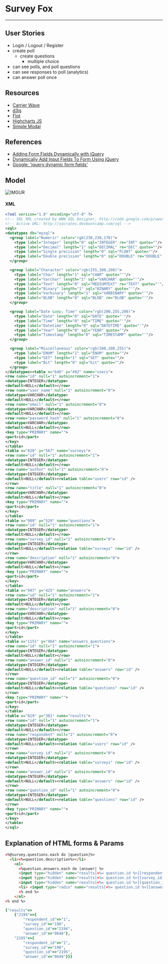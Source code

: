 # Survey Fox
-----------

## User Stories

- Login / Logout / Register
- create poll
  - create questions
    - multiple choice
- can see polls, and poll questions
- can see responses to poll (analytics)
- can answer poll once



## Resources

- [Carrier Wave](https://github.com/jnicklas/carrierwave)
- [d3js](http://d3js.org/)
- [Flot](http://www.flotcharts.org/)
- [Highcharts JS](http://www.highcharts.com/)
- [Simple Modal](http://www.ericmmartin.com/projects/simplemodal/)

## References

- [Adding Form Fields Dynamically with jQuery](http://www.mustbebuilt.co.uk/2012/07/27/adding-form-fields-dynamically-with-jquery/)
- [Dynamically Add Input Fields To Form Using jQuery](http://www.infotuts.com/dynamically-add-input-fields-to-form-jquery/)
- [Google: 'jquery dynamic form fields'](https://www.google.com/search?q=jquery+dynamic+form+fields&aq=f&oq=jquery+dynamic+form+fields&aqs=chrome.0.57j0l3j60l2.491j0&sourceid=chrome&ie=UTF-8)




## Model

![IMGUR](https://a248.e.akamai.net/camo.github.com/69f6e19ab0f51c9c8287f8c33fb1b7d7fc1e63b8/687474703a2f2f692e696d6775722e636f6d2f506c7a435844752e706e67)

#### XML

``` xml
<?xml version="1.0" encoding="utf-8" ?>
<!-- SQL XML created by WWW SQL Designer, http://code.google.com/p/wwwsqldesigner/ -->
<!-- Active URL: http://socrates.devbootcamp.com/sql -->
<sql>
<datatypes db="mysql">
  <group label="Numeric" color="rgb(238,238,170)">
    <type label="Integer" length="0" sql="INTEGER" re="INT" quote=""/>
    <type label="Decimal" length="1" sql="DECIMAL" re="DEC" quote=""/>
    <type label="Single precision" length="0" sql="FLOAT" quote=""/>
    <type label="Double precision" length="0" sql="DOUBLE" re="DOUBLE" quote=""/>
  </group>

  <group label="Character" color="rgb(255,200,200)">
    <type label="Char" length="1" sql="CHAR" quote="'"/>
    <type label="Varchar" length="1" sql="VARCHAR" quote="'"/>
    <type label="Text" length="0" sql="MEDIUMTEXT" re="TEXT" quote="'"/>
    <type label="Binary" length="1" sql="BINARY" quote="'"/>
    <type label="Varbinary" length="1" sql="VARBINARY" quote="'"/>
    <type label="BLOB" length="0" sql="BLOB" re="BLOB" quote="'"/>
  </group>

  <group label="Date &amp; Time" color="rgb(200,255,200)">
    <type label="Date" length="0" sql="DATE" quote="'"/>
    <type label="Time" length="0" sql="TIME" quote="'"/>
    <type label="Datetime" length="0" sql="DATETIME" quote="'"/>
    <type label="Year" length="0" sql="YEAR" quote=""/>
    <type label="Timestamp" length="0" sql="TIMESTAMP" quote="'"/>
  </group>

  <group label="Miscellaneous" color="rgb(200,200,255)">
    <type label="ENUM" length="1" sql="ENUM" quote=""/>
    <type label="SET" length="1" sql="SET" quote=""/>
    <type label="Bit" length="0" sql="bit" quote=""/>
  </group>
</datatypes><table x="646" y="492" name="users">
<row name="id" null="1" autoincrement="1">
<datatype>INTEGER</datatype>
<default>NULL</default></row>
<row name="user_name" null="1" autoincrement="0">
<datatype>VARCHAR</datatype>
<default>NULL</default></row>
<row name="email" null="1" autoincrement="0">
<datatype>VARCHAR</datatype>
<default>NULL</default></row>
<row name="password_hash" null="1" autoincrement="0">
<datatype>VARCHAR</datatype>
<default>NULL</default></row>
<key type="PRIMARY" name="">
<part>id</part>
</key>
</table>
<table x="820" y="567" name="surveys">
<row name="id" null="1" autoincrement="1">
<datatype>INTEGER</datatype>
<default>NULL</default></row>
<row name="author" null="1" autoincrement="0">
<datatype>INTEGER</datatype>
<default>NULL</default><relation table="users" row="id" />
</row>
<row name="title" null="1" autoincrement="0">
<datatype>VARCHAR</datatype>
<default>NULL</default></row>
<key type="PRIMARY" name="">
<part>id</part>
</key>
</table>
<table x="989" y="529" name="questions">
<row name="id" null="1" autoincrement="1">
<datatype>INTEGER</datatype>
<default>NULL</default></row>
<row name="survey_id" null="1" autoincrement="0">
<datatype>INTEGER</datatype>
<default>NULL</default><relation table="surveys" row="id" />
</row>
<row name="description" null="1" autoincrement="0">
<datatype>VARCHAR</datatype>
<default>NULL</default></row>
<key type="PRIMARY" name="">
<part>id</part>
</key>
</table>
<table x="997" y="425" name="answers">
<row name="id" null="1" autoincrement="1">
<datatype>INTEGER</datatype>
<default>NULL</default></row>
<row name="description" null="1" autoincrement="0">
<datatype>VARCHAR</datatype>
<default>NULL</default></row>
<key type="PRIMARY" name="">
<part>id</part>
</key>
</table>
<table x="1151" y="464" name="answers_questions">
<row name="id" null="1" autoincrement="1">
<datatype>INTEGER</datatype>
<default>NULL</default></row>
<row name="answer_id" null="1" autoincrement="0">
<datatype>INTEGER</datatype>
<default>NULL</default><relation table="answers" row="id" />
</row>
<row name="question_id" null="1" autoincrement="0">
<datatype>INTEGER</datatype>
<default>NULL</default><relation table="questions" row="id" />
</row>
<key type="PRIMARY" name="">
<part>id</part>
</key>
</table>
<table x="819" y="381" name="results">
<row name="id" null="1" autoincrement="1">
<datatype>INTEGER</datatype>
<default>NULL</default></row>
<row name="respondent" null="1" autoincrement="0">
<datatype>INTEGER</datatype>
<default>NULL</default><relation table="users" row="id" />
</row>
<row name="survey_id" null="1" autoincrement="0">
<datatype>INTEGER</datatype>
<default>NULL</default><relation table="surveys" row="id" />
</row>
<row name="answer_id" null="1" autoincrement="0">
<datatype>INTEGER</datatype>
<default>NULL</default><relation table="answers" row="id" />
</row>
<row name="question_id" null="1" autoincrement="0">
<datatype>INTEGER</datatype>
<default>NULL</default><relation table="questions" row="id" />
</row>
<key type="PRIMARY" name="">
<part>id</part>
</key>
</table>
</sql>
```



## Explanation of HTML forms & Params

``` html
<%@survey.questions.each do |question|%>
  <li><%=question.description%></li>
    <ol>
      <%question.answers.each do |answer| %>
      <input type="hidden" name="results[<%= question.id %>][respondent_id]" value="<%=@user.id%>" >
      <input type="hidden" name="results[<%= question.id %>][survey_id]" value="<%=@survey.id%>" >
      <input type="hidden" name="results[<%= question.id %>][question_id]" value="<%=question.id%>" >
      <li> <input type="radio" name="results[<%= question.id %>][answer_id]" value="<%=answer.id%>"> <%= answer.description %> </li>
      <% end %>
    </ol>
<% end %>
```

``` ruby
{"results"=>
    {"2194"=>{
        "respondent_id"=>"1", 
        "survey_id"=>"198", 
        "question_id"=>"2194", 
        "answer_id"=>"8648"}, 
    "2195"=>{
        "respondent_id"=>"1", 
        "survey_id"=>"198", 
        "question_id"=>"2195", 
        "answer_id"=>"8649"}}}
```
